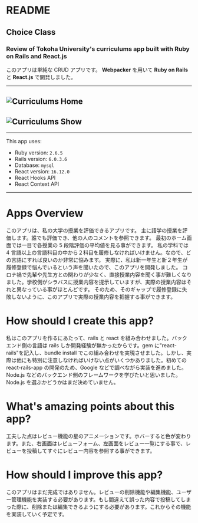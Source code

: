 # README

## Choice Class

### Review of Tokoha University's curriculums app built with Ruby on Rails and React.js

このアプリは単純な CRUD アプリです。 **Webpacker** を用いて **Ruby on Rails** と **React.js** で開発しました。

---

## ![Curriculums Home](https://i.gyazo.com/8ac1a5a228a42c352fbd10b5839091b0.png)

## ![Curriculums Show](https://i.gyazo.com/92829b54092296e3eddd5290a267a09e.png)

---

This app uses:

- Ruby version: `2.6.5`
- Rails version: `6.0.3.6`
- Database: `mysql`
- React version: `16.12.0`
- React Hooks API
- React Context API

---

# Apps Overview

このアプリは、私の大学の授業を評価できるアプリです。
主に語学の授業を評価します。誰でも評価でき、他の人のコメントを参照できます。
最初のホーム画面では一目で各授業の 5 段階評価の平均値を見る事ができます。
私の学科では 4 言語以上の言語科目の中から２科目を履修しなければいけません。なので、どの言語にすれば良いのか非常に悩みます。
実際に、私は新一年生と新２年生が履修登録で悩んでいるという声を聞いたので、このアプリを開発しました。
コロナ禍で先輩や先生方との関わりが少なく、直接授業内容を聞く事が難しくなりました。学校側がシラバスに授業内容を提示していますが、実際の授業内容はそれと異なっている事がほとんどです。
そのため、そのギャップで履修登録に失敗しないように、このアプリで実際の授業内容を把握する事ができます。

# How should I create this app?

私はこのアプリを作るにあたって、rails と react を組み合わせました。バックエンド側の言語は rails しか開発経験が無かったからです。gem に"react-rails"を記入し、bundle install でこの組み合わせを実現させました。しかし、実際は他にも特別に注意しなければいけない点がいくつかありました。初めての react-rails-app の開発のため、Google などで調べながら実装を進めました。Node.js などのバックエンド側のフレームワークを学びたいと思いました。Node.js を選ぶかどうかはまだ決めていません。

# What's amazing points about this app?

工夫した点はレビュー機能の星のアニメーションです。ホバーすると色が変わります。また、右画面はレビューフォーム、左画面をレビュー一覧にする事で、レビューを投稿してすぐにレビュー内容を参照する事ができます。

# How should I improve this app?

このアプリはまだ完成ではありません。レビューの削除機能や編集機能、ユーザー管理機能を実装する必要があります。もし間違えて誤った内容で投稿してしまった際に、削除または編集できるようにする必要があります。これからその機能を実装していく予定です。
